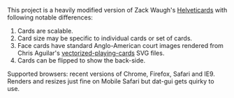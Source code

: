 This project is a heavily modified version of Zack Waugh's [Helveticards](http://zachwaugh.com/helveticards/index.html) with following notable differences:

1. Cards are scalable.
2. Card size may be specific to individual cards or set of cards.
3. Face cards have standard Anglo-American court images rendered from Chris Aguilar's [vectorized-playing-cards](http://code.google.com/p/vectorized-playing-cards/) SVG files.
4. Cards can be flipped to show the back-side.

Supported browsers: recent versions of Chrome, Firefox, Safari and IE9.
Renders and resizes just fine on Mobile Safari but dat-gui gets quirky to use.
